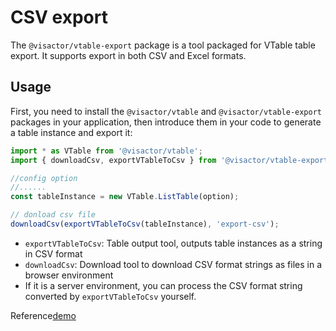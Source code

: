 # CSV export

The `@visactor/vtable-export` package is a tool packaged for VTable table export. It supports export in both CSV and Excel formats.

## Usage
First, you need to install the `@visactor/vtable` and `@visactor/vtable-export` packages in your application, then introduce them in your code to generate a table instance and export it:

```js
import * as VTable from '@visactor/vtable';
import { downloadCsv, exportVTableToCsv } from '@visactor/vtable-export';

//config option
//......
const tableInstance = new VTable.ListTable(option);

// donload csv file
downloadCsv(exportVTableToCsv(tableInstance), 'export-csv');
```

* `exportVTableToCsv`: Table output tool, outputs table instances as a string in CSV format
* `downloadCsv`: Download tool to download CSV format strings as files in a browser environment
* If it is a server environment, you can process the CSV format string converted by `exportVTableToCsv` yourself.

Reference[demo](https://codesandbox.io/p/sandbox/react-vtable-wjrvpq)